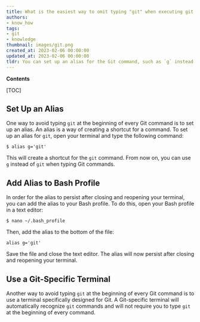 ```yaml
---
title: What is the easiest way to omit typing "git" when executing git commands?
authors:
- know_how
tags:
- git
- knowledge
thumbnail: images/git.png
created_at: 2023-02-06 00:00:00
updated_at: 2023-02-06 00:00:00
tldr: You can set up an alias for the Git command, such as `g` instead of `git`.
---
```


**Contents**

[TOC]

## Set Up an Alias
One way to avoid typing `git` at the beginning of every Git command is to set up an alias. An alias is a way of creating a shortcut for a command. To set up an alias for `git`, open your terminal and type the following command:

```
$ alias g='git'
```

This will create a shortcut for the `git` command. From now on, you can use `g` instead of `git` when typing Git commands.

## Add Alias to Bash Profile
In order for the alias to persist after closing and reopening your terminal, you can add the alias to your Bash profile. To do this, open your Bash profile in a text editor:

```
$ nano ~/.bash_profile
```

Then, add the alias to the bottom of the file:

```
alias g='git'
```

Save the file and close the text editor. The alias will now persist after closing and reopening your terminal.

## Use a Git-Specific Terminal
Another way to avoid typing `git` at the beginning of every Git command is to use a terminal specifically designed for Git. A Git-specific terminal will automatically recognize `git` commands and will not require you to type `git` at the beginning of every command.

